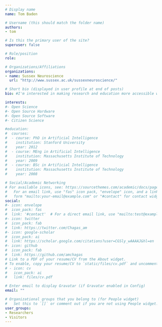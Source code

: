 ```yaml
---
# Display name
name: Tom Baden

# Username (this should match the folder name)
authors:
- tom

# Is this the primary user of the site?
superuser: false

# Role/position
role:

# Organizations/Affiliations
organizations:
- name: Sussex Neuroscience
  url: "http://www.sussex.ac.uk/sussexneuroscience/"

# Short bio (displayed in user profile at end of posts)
bio: #I'm interested in making research and education more accessible with open source tools.

interests:
#- Open Science
#- Open Source Hardware
#- Open Source Software
#- Citizen Science

#education:
#  courses:
#  - course: PhD in Artificial Intelligence
#    institution: Stanford University
#    year: 2012
#  - course: MEng in Artificial Intelligence
#    institution: Massachusetts Institute of Technology
#    year: 2009
#  - course: BSc in Artificial Intelligence
#    institution: Massachusetts Institute of Technology
#    year: 2008

# Social/Academic Networking
# For available icons, see: https://sourcethemes.com/academic/docs/page-builder/#icons
#   For an email link, use "fas" icon pack, "envelope" icon, and a link in the
#   form "mailto:your-email@example.com" or "#contact" for contact widget.
social:
#- icon: envelope
#  icon_pack: fas
#  link: '#contact'  # For a direct email link, use "mailto:test@example.org".
#- icon: twitter
#  icon_pack: fab
#  link: https://twitter.com/Chagas_am
#- icon: google-scholar
#  icon_pack: ai
#  link: https://scholar.google.com/citations?user=CGSly_wAAAAJ&hl=en
#- icon: github
#  icon_pack: fab
#  link: https://github.com/amchagas
# Link to a PDF of your resume/CV from the About widget.
# To enable, copy your resume/CV to `static/files/cv.pdf` and uncomment the lines below.
# - icon: cv
#   icon_pack: ai
#   link: files/cv.pdf

# Enter email to display Gravatar (if Gravatar enabled in Config)
email: ""

# Organizational groups that you belong to (for People widget)
#   Set this to `[]` or comment out if you are not using People widget.
user_groups:
- Researchers
- Visitors
---
```


